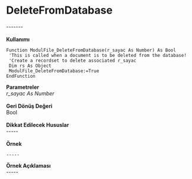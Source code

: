 # DeleteFromDatabase

\-------\
\
**Kullanımı**

```
Function ModulFile_DeleteFromDatabase(r_sayac As Number) As Bool
 'This is called when a document is to be deleted from the database!
 'Create a recordset to delete associated r_sayac
 Dim rs As Object
 ModulFile_DeleteFromDatabase:=True
EndFunction

```

**Parametreler**\
_r\_sayac As Number_\
\
**Geri Dönüş Değeri**\
Bool\
\
**Dikkat Edilecek Hususlar**\
\-----\
\
**Örnek**

```
-----
```

**Örnek Açıklaması**\
\-----
